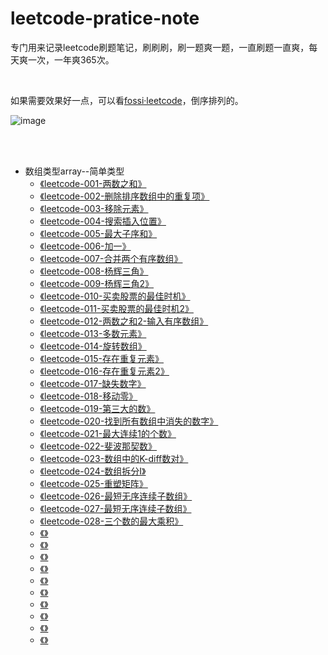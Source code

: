 # leetcode-pratice-note
专门用来记录leetcode刷题笔记，刷刷刷，刷一题爽一题，一直刷题一直爽，每天爽一次，一年爽365次。

<br/>

如果需要效果好一点，可以看[fossi·leetcode](https://sunweiguo.github.io/tags/leetcode/)，倒序排列的。

![image](http://bloghello.oursnail.cn/leetcode123.jpg)

</br>
</br>

- 数组类型array--简单类型
	- <a href="https://github.com/sunweiguo/leetcode-pratice-note/blob/master/array/001%E3%80%81%E4%B8%A4%E6%95%B0%E4%B9%8B%E5%92%8C.md">《leetcode-001-两数之和》</a>
	- <a href="https://github.com/sunweiguo/leetcode-pratice-note/blob/master/array/002%E3%80%81%E5%88%A0%E9%99%A4%E6%8E%92%E5%BA%8F%E6%95%B0%E7%BB%84%E4%B8%AD%E7%9A%84%E9%87%8D%E5%A4%8D%E9%A1%B9.md">《leetcode-002-删除排序数组中的重复项》</a>
	- <a href="https://github.com/sunweiguo/leetcode-pratice-note/blob/master/array/003%E3%80%81%E7%A7%BB%E9%99%A4%E5%85%83%E7%B4%A0.md">《leetcode-003-移除元素》</a>
	- <a href="https://github.com/sunweiguo/leetcode-pratice-note/blob/master/array/004%E3%80%81%E6%90%9C%E7%B4%A2%E6%8F%92%E5%85%A5%E4%BD%8D%E7%BD%AE.md">《leetcode-004-搜索插入位置》</a>
	- <a href="https://github.com/sunweiguo/leetcode-pratice-note/blob/master/array/005%E3%80%81%E6%9C%80%E5%A4%A7%E5%AD%90%E5%BA%8F%E5%92%8C.md">《leetcode-005-最大子序和》</a>
	- <a href="https://github.com/sunweiguo/leetcode-pratice-note/blob/master/array/006%E3%80%81%E5%8A%A0%E4%B8%80.md">《leetcode-006-加一》</a>
	- <a href="https://github.com/sunweiguo/leetcode-pratice-note/blob/master/array/007%E3%80%81%E5%90%88%E5%B9%B6%E4%B8%A4%E4%B8%AA%E6%9C%89%E5%BA%8F%E6%95%B0%E7%BB%84.md">《leetcode-007-合并两个有序数组》</a>
	- <a href="https://github.com/sunweiguo/leetcode-pratice-note/blob/master/array/008%E3%80%81%E6%9D%A8%E8%BE%89%E4%B8%89%E8%A7%92.md">《leetcode-008-杨辉三角》</a>
	- <a href="https://github.com/sunweiguo/leetcode-pratice-note/blob/master/array/009%E3%80%81%E6%9D%A8%E8%BE%89%E4%B8%89%E8%A7%922.md">《leetcode-009-杨辉三角2》</a>
	- <a href="https://github.com/sunweiguo/leetcode-pratice-note/blob/master/array/010%E3%80%81%E4%B9%B0%E5%8D%96%E8%82%A1%E7%A5%A8%E7%9A%84%E6%9C%80%E4%BD%B3%E6%97%B6%E6%9C%BA.md">《leetcode-010-买卖股票的最佳时机》</a>
	- <a href="https://github.com/sunweiguo/leetcode-pratice-note/blob/master/array/011%E3%80%81%E4%B9%B0%E5%8D%96%E8%82%A1%E7%A5%A8%E7%9A%84%E6%9C%80%E4%BD%B3%E6%97%B6%E6%9C%BA2.md">《leetcode-011-买卖股票的最佳时机2》</a>
	- <a href="https://github.com/sunweiguo/leetcode-pratice-note/blob/master/array/012%E3%80%81%E4%B8%A4%E6%95%B0%E4%B9%8B%E5%92%8C%20II%20-%20%E8%BE%93%E5%85%A5%E6%9C%89%E5%BA%8F%E6%95%B0%E7%BB%84.md">《leetcode-012-两数之和2-输入有序数组》</a>
	- <a href="https://github.com/sunweiguo/leetcode-pratice-note/blob/master/array/013%E3%80%81%E5%A4%9A%E6%95%B0%E5%85%83%E7%B4%A0.md">《leetcode-013-多数元素》</a>
	- <a href="https://github.com/sunweiguo/leetcode-pratice-note/blob/master/array/014%E3%80%81%E6%97%8B%E8%BD%AC%E6%95%B0%E7%BB%84.md">《leetcode-014-旋转数组》</a>	
	- <a href="https://github.com/sunweiguo/leetcode-pratice-note/blob/master/array/015%E3%80%81%E5%AD%98%E5%9C%A8%E9%87%8D%E5%A4%8D%E5%85%83%E7%B4%A0.md">《leetcode-015-存在重复元素》</a>	
	- <a href="https://github.com/sunweiguo/leetcode-pratice-note/blob/master/array/016%E3%80%81%E5%AD%98%E5%9C%A8%E9%87%8D%E5%A4%8D%E5%85%83%E7%B4%A02.md">《leetcode-016-存在重复元素2》</a>	
	- <a href="https://github.com/sunweiguo/leetcode-pratice-note/blob/master/array/017%E3%80%81%E7%BC%BA%E5%A4%B1%E6%95%B0%E5%AD%97.md">《leetcode-017-缺失数字》</a>	
	- <a href="https://github.com/sunweiguo/leetcode-pratice-note/blob/master/array/018%E3%80%81%E7%A7%BB%E5%8A%A8%E9%9B%B6.md">《leetcode-018-移动零》</a>	
	- <a href="https://github.com/sunweiguo/leetcode-pratice-note/blob/master/array/019%E3%80%81%E7%AC%AC%E4%B8%89%E5%A4%A7%E7%9A%84%E6%95%B0.md">《leetcode-019-第三大的数》</a>	
	- <a href="https://github.com/sunweiguo/leetcode-pratice-note/blob/master/array/020%E3%80%81%E6%89%BE%E5%88%B0%E6%89%80%E6%9C%89%E6%95%B0%E7%BB%84%E4%B8%AD%E6%B6%88%E5%A4%B1%E7%9A%84%E6%95%B0%E5%AD%97.md">《leetcode-020-找到所有数组中消失的数字》</a>	
	- <a href="https://github.com/sunweiguo/leetcode-pratice-note/blob/master/array/021%E3%80%81%E6%9C%80%E5%A4%A7%E8%BF%9E%E7%BB%AD1%E7%9A%84%E4%B8%AA%E6%95%B0.md">《leetcode-021-最大连续1的个数》</a>	
	- <a href="https://github.com/sunweiguo/leetcode-pratice-note/blob/master/array/022%E3%80%81%E6%96%90%E6%B3%A2%E9%82%A3%E5%A5%91%E6%95%B0.md">《leetcode-022-斐波那契数》</a>	
	- <a href="https://github.com/sunweiguo/leetcode-pratice-note/blob/master/array/023%E3%80%81%E6%95%B0%E7%BB%84%E4%B8%AD%E7%9A%84K-diff%E6%95%B0%E5%AF%B9.md">《leetcode-023-数组中的K-diff数对》</a>	
	- <a href="https://github.com/sunweiguo/leetcode-pratice-note/blob/master/array/024%E3%80%81%E6%95%B0%E7%BB%84%E6%8B%86%E5%88%86I.md">《leetcode-024-数组拆分I》</a>	
	- <a href="https://github.com/sunweiguo/leetcode-pratice-note/blob/master/array/025%E3%80%81%E9%87%8D%E5%A1%91%E7%9F%A9%E9%98%B5.md">《leetcode-025-重塑矩阵》</a>	
	- <a href="https://github.com/sunweiguo/leetcode-pratice-note/blob/master/array/026%E3%80%81%E6%9C%80%E7%9F%AD%E6%97%A0%E5%BA%8F%E8%BF%9E%E7%BB%AD%E5%AD%90%E6%95%B0%E7%BB%84.md">《leetcode-026-最短无序连续子数组》</a>	
	- <a href="https://github.com/sunweiguo/leetcode-pratice-note/blob/master/array/027%E3%80%81%E7%A7%8D%E8%8A%B1%E9%97%AE%E9%A2%98.md">《leetcode-027-最短无序连续子数组》</a>	
	- <a href="">《leetcode-028-三个数的最大乘积》</a>	
	- <a href="">《》</a>	
	- <a href="">《》</a>	
	- <a href="">《》</a>	
	- <a href="">《》</a>	
	- <a href="">《》</a>	
	- <a href="">《》</a>	
	- <a href="">《》</a>	
	- <a href="">《》</a>	
	- <a href="">《》</a>	
	- <a href="">《》</a>	



